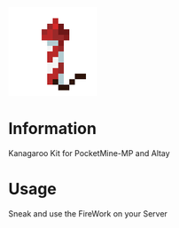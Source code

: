 ![](Firework_Rocket_JE2_BE2.png)

# Information
Kanagaroo Kit for PocketMine-MP and Altay

# Usage
Sneak and use the FireWork on your Server 
